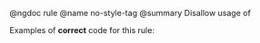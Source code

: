 @ngdoc rule
@name no-style-tag
@summary Disallow usage of <style> tag
@description

# Disallow usage of `<style>` tag (`no-style-tag`)

The `<style>` tag can be used to write CSS directly inside the document. When
using multiple documents it is preferable to put all styling in a single asset
and use the `<link>` tag to reference it to lower the bandwidth required (by
preventing duplicated style accross all page loads).

## Rule details

Examples of **incorrect** code for this rule:

<validate name="incorrect" rules="no-style-tag">
    <style>
        body {
            background-color: hotpink;
        }
    </style>
</validate>

Examples of **correct** code for this rule:

<validate name="correct" rules="no-style-tag">
    <link rel="stylesheet" src="my-style.css">
</validate>
